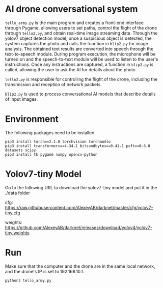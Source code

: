 # AI drone conversational system
<code>tello_army.py</code> is the main program and creates a front-end interface through Pygame, allowing users to set paths, control the flight of the drone through <code>tello2.py</code>, and obtain real-time image streaming data. Through the yolov7 object detection model, once a suspicious object is detected, the system captures the photo and calls the function in <code>blip2.py</code> for image analysis. The obtained text results are converted into speech through the text-to-speech module. During program execution, the microphone will be turned on and the speech-to-text module will be used to listen to the user's instructions. Once any instructions are captured, a function in <code>blip2.py</code> is called, allowing the user to ask the AI ​​for details about the photo.

<code>tello2.py</code> is responsible for controlling the flight of the drone, including the transmission and reception of network packets.

<code>blip2.py</code> is used to process conversational AI models that describe details of input images.

# Environment
The following packages need to be installed.

<pre><code>pip3 install torch==2.1.0 torchvision torchaudio
pip3 install transformers==4.34.1 bitsandbytes==0.41.1 peft==0.6.0 datasets scipy
pip3 install tk pygame numpy opencv-python
</code></pre>

# Yolov7-tiny Model
Go to the following URL to download the yolov7-tiny model and put it in the ./data folder

cfg: https://raw.githubusercontent.com/AlexeyAB/darknet/master/cfg/yolov7-tiny.cfg

weights: https://github.com/AlexeyAB/darknet/releases/download/yolov4/yolov7-tiny.weights

# Run
Make sure that the computer and the drone are in the same local network, and the drone's IP is set to 192.168.10.1.

<pre><code>python3 tello_army.py</code></pre>
